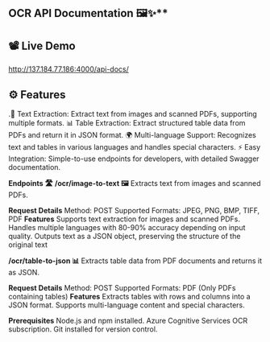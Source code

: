 ## OCR API Documentation 🖼️✨**

## 📽️ Live Demo
http://137.184.77.186:4000/api-docs/

## ⚙️ Features

.📄 Text Extraction: Extract text from images and scanned PDFs, supporting multiple formats.
📊 Table Extraction: Extract structured table data from PDFs and return it in JSON format.
🌍 Multi-language Support: Recognizes text and tables in various languages and handles special characters.
⚡ Easy Integration: Simple-to-use endpoints for developers, with detailed Swagger documentation.

**Endpoints 🛣️**
**/ocr/image-to-text 🖼️**
Extracts text from images and scanned PDFs.

**Request Details**
Method: POST
Supported Formats: JPEG, PNG, BMP, TIFF, PDF
**Features**
Supports text extraction for images and scanned PDFs.
Handles multiple languages with 80-90% accuracy depending on input quality.
Outputs text as a JSON object, preserving the structure of the original text

**/ocr/table-to-json 📊**
Extracts table data from PDF documents and returns it as JSON.

**Request Details**
Method: POST
Supported Formats: PDF (Only PDFs containing tables)
**Features**
Extracts tables with rows and columns into a JSON format.
Supports multi-language content and special characters.

**Prerequisites**
Node.js and npm installed.
Azure Cognitive Services OCR subscription.
Git installed for version control.

